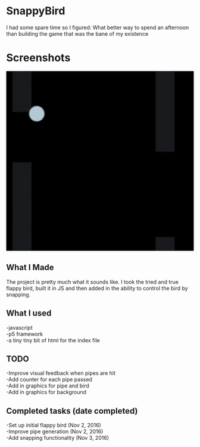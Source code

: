 # SnappyBird
I had some spare time so I figured: What better way to spend an afternoon than building the game that was the bane of my existence

# Screenshots
![Gif Demo](/img/SnappyBirdDemo.gif?raw=true "Demo")

## What I Made
The project is pretty much what it sounds like. I took the tried and true flappy bird, built it in JS and then added in the ability to control the bird by snapping.


## What I used
-javascript  
-p5 framework  
-a tiny tiny bit of html for the index file  

## TODO
-Improve visual feedback when pipes are hit  
-Add counter for each pipe passed  
-Add in graphics for pipe and bird  
-Add in graphics for background  

## Completed tasks (date completed)
-Set up initial flappy bird (Nov 2, 2016)  
-Improve pipe generation (Nov 2, 2016)  
-Add snapping functionality (Nov 3, 2016)  
